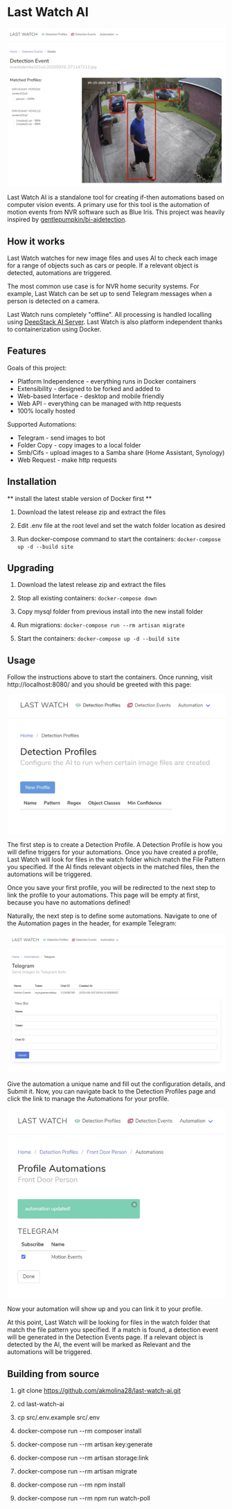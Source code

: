 # Last Watch AI

![detection-event2](previews/detection-event2.JPG)

Last Watch AI is a standalone tool for creating if-then automations based on computer vision events. A primary use for this tool is the automation of motion events from NVR software such as Blue Iris. This project was heavily inspired by [gentlepumpkin/bi-aidetection](https://github.com/gentlepumpkin/bi-aidetection).

## How it works

Last Watch watches for new image files and uses AI to check each image for a range of objects such as cars or people. If a relevant object is detected, automations are triggered.

The most common use case is for NVR home security systems. For example, Last Watch can be set up to send Telegram messages when a person is detected on a camera.

Last Watch runs completely "offline". All processing is handled localling using [DeepStack AI Server](https://deepstack.cc/). Last Watch is also platform independent thanks to containerization using Docker.

## Features

Goals of this project:

* Platform Independence - everything runs in Docker containers
* Extensibility - designed to be forked and added to
* Web-based Interface - desktop and mobile friendly
* Web API - everything can be managed with http requests
* 100% locally hosted

Supported Automations:

* Telegram - send images to bot
* Folder Copy - copy images to a local folder
* Smb/Cifs - upload images to a Samba share (Home Assistant, Synology)
* Web Request - make http requests

## Installation

** install the latest stable version of Docker first **

1. Download the latest release zip and extract the files

2. Edit .env file at the root level and set the watch folder location as desired

3. Run docker-compose command to start the containers: `docker-compose up -d --build site`

## Upgrading

1. Download the latest release zip and extract the files

2. Stop all existing containers: `docker-compose down`

3. Copy mysql folder from previous install into the new install folder

4. Run migrations: `docker-compose run --rm artisan migrate`

5. Start the containers: `docker-compose up -d --build site`

## Usage

Follow the instructions above to start the containers. Once running, visit http://localhost:8080/ and you should be greeted with this page:

![detection-profiles](previews/detection-profiles.jpg)

The first step is to create a Detection Profile. A Detection Profile is how you will define triggers for your automations. Once you have created a profile, Last Watch will look for files in the watch folder which match the File Pattern you specified. If the AI finds relevant objects in the matched files, then the automations will be triggered.

Once you save your first profile, you will be redirected to the next step to link the profile to your automations. This page will be empty at first, because you have no automations defined! 

Naturally, the next step is to define some automations. Navigate to one of the Automation pages in the header, for example Telegram:

![telegram](previews/telegram.jpg)

Give the automation a unique name and fill out the configuration details, and Submit it. Now, you can navigate back to the Detection Profiles page and click the link to manage the Automations for your profile.

![automation](previews/automation.jpg)

Now your automation will show up and you can link it to your profile.

At this point, Last Watch will be looking for files in the watch folder that match the file pattern you specified. If a match is found, a detection event will be generated in the Detection Events page. If a relevant object is detected by the AI, the event will be marked as Relevant and the automations will be triggered.

## Building from source

1. git clone https://github.com/akmolina28/last-watch-ai.git

2. cd last-watch-ai

3. cp src/.env.example src/.env

4. docker-compose run --rm composer install

5. docker-compose run --rm artisan key:generate

7. docker-compose run --rm artisan storage:link

8. docker-compose run --rm artisan migrate

9. docker-compose run --rm npm install

11. docker-compose run --rm npm run watch-poll
